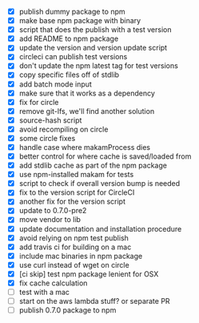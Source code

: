 - [x] publish dummy package to npm
- [x] make base npm package with binary
- [x] script that does the publish with a test version
- [x] add README to npm package
- [x] update the version and version update script
- [x] circleci can publish test versions
- [x] don't update the npm latest tag for test versions
- [x] copy specific files off of stdlib
- [x] add batch mode input
- [x] make sure that it works as a dependency
- [x] fix for circle
- [x] remove git-lfs, we'll find another solution
- [x] source-hash script
- [x] avoid recompiling on circle
- [x] some circle fixes
- [x] handle case where makamProcess dies
- [x] better control for where cache is saved/loaded from
- [x] add stdlib cache as part of the npm package
- [x] use npm-installed makam for tests
- [x] script to check if overall version bump is needed
- [x] fix to the version script for CircleCI
- [x] another fix for the version script
- [x] update to 0.7.0-pre2
- [x] move vendor to lib
- [x] update documentation and installation procedure
- [x] avoid relying on npm test publish
- [x] add travis ci for building on a mac
- [x] include mac binaries in npm package
- [x] use curl instead of wget on circle
- [x] [ci skip] test npm package lenient for OSX
- [x] fix cache calculation
- [ ] test with a mac
- [ ] start on the aws lambda stuff? or separate PR
- [ ] publish 0.7.0 package to npm
